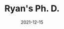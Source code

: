 ---
id: 202112NahidMS
title: Ryan's Ph. D.
excerpt: Nahid graduated with his MS, next step, PhD at BU.
date: 2021-12-15
exturl: https://www.proquest.com/docview/2585443288
---